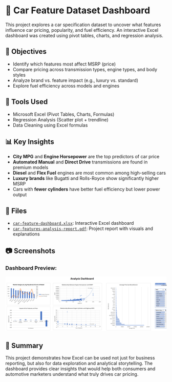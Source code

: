 # 🚗 Car Feature Dataset Dashboard

This project explores a car specification dataset to uncover what features influence car pricing, popularity, and fuel efficiency. An interactive Excel dashboard was created using pivot tables, charts, and regression analysis.



## 📌 Objectives

- Identify which features most affect MSRP (price)
- Compare pricing across transmission types, engine types, and body styles
- Analyze brand vs. feature impact (e.g., luxury vs. standard)
- Explore fuel efficiency across models and engines



## 🧰 Tools Used

- Microsoft Excel (Pivot Tables, Charts, Formulas)
- Regression Analysis (Scatter plot + trendline)
- Data Cleaning using Excel formulas



## 📊 Key Insights

- **City MPG** and **Engine Horsepower** are the top predictors of car price  
- **Automated Manual** and **Direct Drive** transmissions are found in premium models  
- **Diesel** and **Flex Fuel** engines are most common among high-selling cars  
- **Luxury brands** like Bugatti and Rolls-Royce show significantly higher MSRP  
- Cars with **fewer cylinders** have better fuel efficiency but lower power output



## 📁 Files

- [`car-feature-dashboard.xlsx`](./car-feature-dashboard.xlsx): Interactive Excel dashboard  
- [`car-features-analysis-report.pdf`](./car-features-analysis-report.pdf): Project report with visuals and explanations  



## 📷 Screenshots

### Dashboard Preview:
![Dashboard Preview](./dashboard-preview.png)



## 🧠 Summary

This project demonstrates how Excel can be used not just for business reporting, but also for data exploration and analytical storytelling. The dashboard provides clear insights that would help both consumers and automotive marketers understand what truly drives car pricing.


